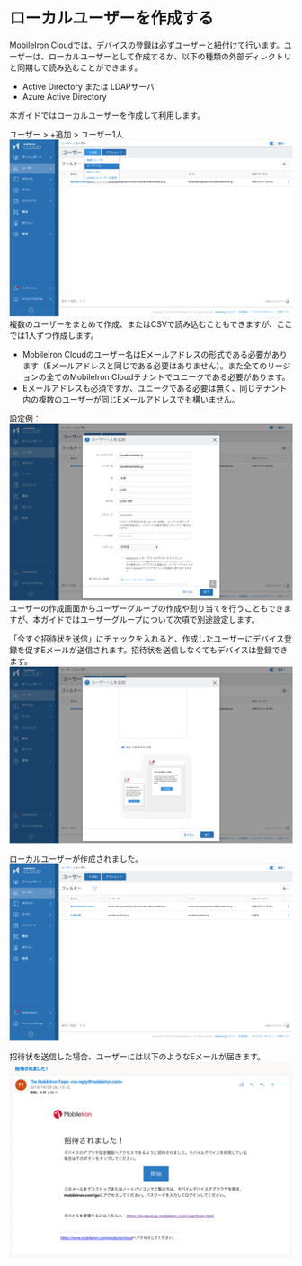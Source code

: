 # ローカルユーザーを作成する

MobileIron Cloudでは、デバイスの登録は必ずユーザーと紐付けて行います。ユーザーは、ローカルユーザーとして作成するか、以下の種類の外部ディレクトリと同期して読み込むことができます。
- Active Directory または LDAPサーバ
- Azure Active Directory

本ガイドではローカルユーザーを作成して利用します。

ユーザー > +追加 > ユーザー1人
![](images/031ECBE3-EFF2-4253-BBFD-5B6E75768E26.png)
複数のユーザーをまとめて作成、またはCSVで読み込むこともできますが、ここでは1人ずつ作成します。

- MobileIron Cloudのユーザー名はEメールアドレスの形式である必要があります（Eメールアドレスと同じである必要はありません）。また全てのリージョンの全てのMobileIron Cloudテナントでユニークである必要があります。
- Eメールアドレスも必須ですが、ユニークである必要は無く、同じテナント内の複数のユーザーが同じEメールアドレスでも構いません。

設定例：
![](images/0CC1C066-653B-467C-A11A-E34CBA0B7C53.png)
ユーザーの作成画面からユーザーグループの作成や割り当てを行うこともできますが、本ガイドではユーザーグループについて次項で別途設定します。

「今すぐ招待状を送信」にチェックを入れると、作成したユーザーにデバイス登録を促すEメールが送信されます。招待状を送信しなくてもデバイスは登録できます。
![](images/DBAA51A0-75AB-49B4-A5B6-852C06ED8D44.png)

ローカルユーザーが作成されました。
![](images/83752F1B-5BFC-4F15-937F-4AF40E37EFAC.png)

招待状を送信した場合、ユーザーには以下のようなEメールが届きます。
![](images/77DE9317-61B9-4525-9D8F-43916F4E01DE.png)
